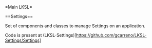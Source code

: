 =Main LKSL=

==Settings==

Set of components and classes to manage Settings on an application.

Code is present at (LKSL-Settings)[https://github.com/gcarreno/LKSL-Settings/Settings]
